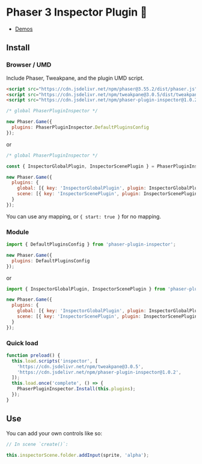 Phaser 3 Inspector Plugin 🧐
=========================

- [Demos](http://phaser-plugin-inspector.surge.sh/index.html?dir=games/)

Install
-------

### Browser / UMD

Include Phaser, Tweakpane, and the plugin UMD script. 

```html
<script src="https://cdn.jsdelivr.net/npm/phaser@3.55.2/dist/phaser.js"></script>
<script src="https://cdn.jsdelivr.net/npm/tweakpane@3.0.5/dist/tweakpane.js"></script>
<script src="https://cdn.jsdelivr.net/npm/phaser-plugin-inspector@1.0.2/dist/phaser-plugin-inspector.umd.js"></script>
```

```js
/* global PhaserPluginInspector */

new Phaser.Game({
  plugins: PhaserPluginInspector.DefaultPluginsConfig
});
```

or

```js
/* global PhaserPluginInspector */

const { InspectorGlobalPlugin, InspectorScenePlugin } = PhaserPluginInspector;

new Phaser.Game({
  plugins: {
    global: [{ key: 'InspectorGlobalPlugin', plugin: InspectorGlobalPlugin, mapping: 'inspectorGame' }],
    scene: [{ key: 'InspectorScenePlugin', plugin: InspectorScenePlugin, mapping: 'inspectorScene' }]
  }
});
```

You can use any mapping, or `{ start: true }` for no mapping.

### Module

```js
import { DefaultPluginsConfig } from 'phaser-plugin-inspector';

new Phaser.Game({
  plugins: DefaultPluginsConfig
});
```

or

```js
import { InspectorGlobalPlugin, InspectorScenePlugin } from 'phaser-plugin-inspector';

new Phaser.Game({
  plugins: {
    global: [{ key: 'InspectorGlobalPlugin', plugin: InspectorGlobalPlugin, mapping: 'inspectorGame' }],
    scene: [{ key: 'InspectorScenePlugin', plugin: InspectorScenePlugin, mapping: 'inspectorScene' }]
  }
});
```

### Quick load

```js
function preload() {
  this.load.scripts('inspector', [
    'https://cdn.jsdelivr.net/npm/tweakpane@3.0.5',
    'https://cdn.jsdelivr.net/npm/phaser-plugin-inspector@1.0.2',
  ]);
  this.load.once('complete', () => {
    PhaserPluginInspector.Install(this.plugins);
  });
}
```

Use
---

You can add your own controls like so:

```js
// In scene `create()`:

this.inspectorScene.folder.addInput(sprite, 'alpha');
```